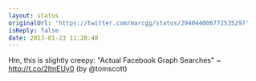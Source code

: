 ```yaml
---
layout: status
originalUrl: 'https://twitter.com/marcgg/status/294044006772535297'
isReply: false
date: 2013-01-23 11:28:48
---
```


Hm, this is slightly creepy: "Actual Facebook Graph Searches" ~ http://t.co/2ItnEUy0 (by @tomscott)
